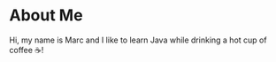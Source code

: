 # About Me

Hi, my name is Marc and I like to learn Java while drinking a hot cup of coffee :coffee:!